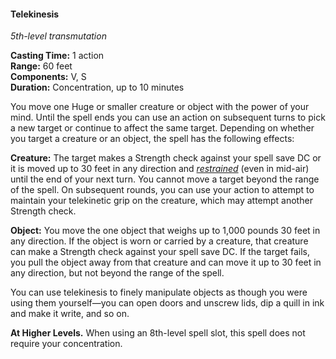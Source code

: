 #### Telekinesis
<!-- markdownlint-disable link-image-reference-definitions -->
[_metadata_:spell_name]:- "Telekinesis"
[_metadata_:spell_level]:- "5"
[_metadata_:spell_school]:- "transmutation"
[_metadata_:ritual]:- "false"
[_metadata_:casting_time_amount]:- "1"
[_metadata_:casting_time_unit]:- "action"
[_metadata_:range]:- "60 feet"
[_metadata_:target]:- "one Huge or smaller creature or object"
[_metadata_:components_verbal]:- "true"
[_metadata_:components_somatic]:- "true"
[_metadata_:components_material]:- "false"
[_metadata_:duration]:- "10 minutes"
[_metadata_:concentration]:- "true"
[_metadata_:compared_to_wotc_srd_5.1]:- "mechanics_different_wording_different"
[_metadata_:compared_to_a5e_srd]:- "mechanics_different_wording_different"
<!-- markdownlint-disable-next-line no-emphasis-as-heading -->
_5th-level transmutation_

**Casting Time:** 1 action \
**Range:** 60 feet \
**Components:** V, S \
**Duration:** Concentration, up to 10 minutes

You move one Huge or smaller creature or object with the power of your mind.
Until the spell ends you can use an action on subsequent turns to pick a new target or continue to affect the same target.
Depending on whether you target a creature or an object, the spell has the following effects:

**Creature:**
The target makes a Strength check against your spell save DC or it is moved up to 30 feet in any direction and _[<span class="condition">restrained</span>](#Conditions_restrained)_ (even in mid-air) until the end of your next turn.
You cannot move a target beyond the range of the spell.
On subsequent rounds, you can use your action to attempt to maintain your telekinetic grip on the creature, which may attempt another Strength check.

**Object:**
You move the one object that weighs up to 1,000 pounds 30 feet in any direction.
If the object is worn or carried by a creature, that creature can make a Strength check against your spell save DC.
If the target fails, you pull the object away from that creature and can move it up to 30 feet in any direction, but not beyond the range of the spell.

You can use telekinesis to finely manipulate objects as though you were using them yourself—you can open doors and unscrew lids, dip a quill in ink and make it write, and so on.

**At Higher Levels.**
When using an 8th-level spell slot, this spell does not require your concentration.
